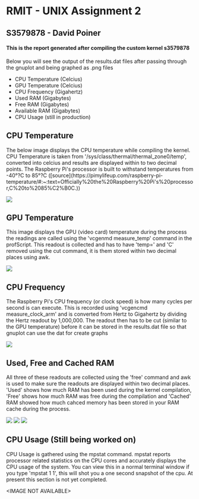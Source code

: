<h1>RMIT - UNIX Assignment 2</h1>
<h2>S3579878 - David Poiner</h2>
<h4>This is the report generated after compiling the custom kernel s3579878</h4>
<p>Below you will see the output of the results.dat files after passing through the gnuplot and being graphed as .png files</p>
<ul>
<li>CPU Temperature (Celcius)</li>
<li>GPU Temperature (Celcius)</li>
<li>CPU Frequency (Gigahertz)</li>
<li>Used RAM (Gigabytes)</li>
<li>Free RAM (Gigabytes)</li>
<li>Available RAM (Gigabytes)</li>
<li >CPU Usage (still in production)</li>
</ul>
<h2>CPU Temperature</h2>
<p>The below image displays the CPU temperature while compiling the kernel. CPU Temperature is taken from '/sys/class/thermal/thermal_zone0/temp', converted into celcius and results are displayed within to two decimal points. The Raspberry Pi's processor is built to withstand temperatures from -40°?C to 85°?C ([source](https://pimylifeup.com/raspberry-pi-temperature/#:~:text=Officially%20the%20Raspberry%20Pi's%20processor,C%20to%2085%C2%B0C.))</p>
<img src="./results/CPUTemp.png" style="float: center;" />
<h2>GPU Temperature</h2>
<p>This image displays the GPU (video card) temperature during the process the readings are called using the 'vcgenmd measure_temp' command in the profScript. This readout is collected and has to have 'temp=' and 'C' removed using the cut command, it is them stored within two decimal places using awk.</p>
<img src="./results/GPUTemp.png" style="float: center;" />
<h2>CPU Frequency</h2>
<p>The Raspberry Pi's CPU frequency (or clock speed) is how many cycles per second is can execute. This is recorded using 'vcgencmd measure_clock_arm' and is converted from Hertz to Gigahertz by dividing the Hertz readout by 1,000,000. The readout then has to be cut (similar to the GPU temperature) before it can be stored in the results.dat file so that gnuplot can use the dat for create graphs</p>
<img src="./results/Freq.png" style="float: center;" />
<h2>Used, Free and Cached RAM</h2>
<p>All three of these readouts are collected using the 'free' command  and awk is used to make sure the readouts are displayed within two decimal places. 'Used' shows how much RAM has been used during the kernel compilation, 'Free' shows how much RAM was free during the compilation and 'Cached' RAM showed how much cahced memory has been stored in your RAM cache during the process.</p>
<img src="./results/FreeRAM.png" style="float: center;" />
<img src="./results/UsedRAM.png" style="float: center;" />
<img src="./results/CachedRAM.png" style="float: center;" />
<h2></a>CPU Usage (Still being worked on)</h2>
<p>CPU Usage is gathered using the mpstat command. mpstat reports processor related statistics on the CPU cores and accurately displays the CPU usage of the system. You can view this in a normal terminal window if you type 'mpstat 1 1', this will shot you a one second snapshot of the cpu. At present this section is not yet completed.</p>
<p>&lt;IMAGE NOT AVAILABLE&gt;</p>

